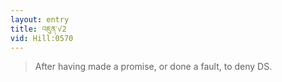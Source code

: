 ```yaml
---
layout: entry
title: འཇུན་√2
vid: Hill:0570
---
```

> After having made a promise, or done a fault, to deny DS\.


